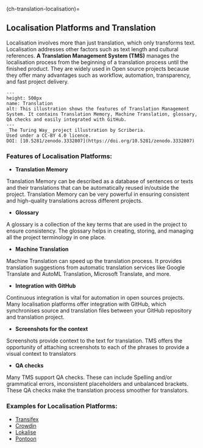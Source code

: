 (ch-translation-localisation)=

## Localisation Platforms and Translation

Localisation involves more than just translation, which only transforms text. Localisation addresses other factors such as text length and cultural references.  **A Translation Management System (TMS)** manages the localisation process from the beginning of a translation process until the finished product. They are widely used in Open source projects because they offer many advantages such as workflow,  automation, transparency, and fast project delivery.

```{figure} ../../figures/Translation_management_systems.jpg
---
height: 500px
name: Translation
alt: This illustration shows the features of Translation Management System. It contains Translation Memory, Machine Translation, glossary, QA checks and easily integrated with GitHub.
---
_The Turing Way_ project illustration by Scriberia.
Used under a CC-BY 4.0 licence.
DOI: [10.5281/zenodo.3332807](https://doi.org/10.5281/zenodo.3332807)
```

### Features of Localisation Platforms:

- **Translation Memory**

Translation Memory can be described as a database of sentences or texts and their translations that can be automatically reused in/outside the project. Translation Memory can be very powerful in ensuring consistent and high-quality translations across different projects.
- **Glossary**

A glossary is a collection of the key terms that are used in the project to ensure consistency. The glossary helps in creating, storing, and managing all the project terminology in one place.
- **Machine Translation**

Machine Translation can speed up the translation process. It provides translation suggestions from automatic translation services like Google Translate and AutoML Translation, Microsoft Translate, and more. 
- **Integration with GitHub**

Continuous integration is vital for automation in open sources projects. Many localisation platforms offer integration with GitHub, which synchronises source and translation files between your GitHub repository and translation project.
- **Screenshots for the context**

Screenshots provide context to the text for translation. TMS offers the opportunity of attaching screenshots to each of the phrases to provide a visual context to translators
- **QA checks**

Many TMS support QA checks. These can include Spelling and/or grammatical errors, inconsistent placeholders and unbalanced brackets. These QA checks make the translation process smoother for translators.


### Examples for Localisation Platforms:

- [Transifex](https://www.transifex.com/)
- [Crowdin](https://crowdin.com/?gclid=CjwKCAiAvriMBhAuEiwA8Cs5ldEGwrOeDJtdY2kneF6vBXx8hYiXD1oJPcWB1SO0VBSTuz60AaDYUhoCj_8QAvD_BwE)
- [Lokalise](https://lokalise.com/)
- [Pontoon](https://pontoon.mozilla.org/)
